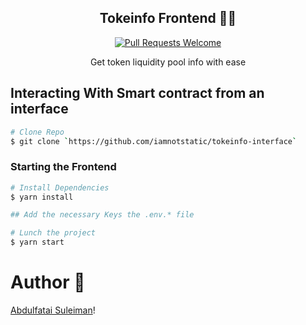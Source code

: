 
<div align="center">

## Tokeinfo Frontend 🚀🚀

[![Pull Requests Welcome](https://img.shields.io/badge/PRs-welcome-red.svg?style=flat)](http://makeapullrequest.com)

Get token liquidity pool info with ease

</div>

## Interacting With Smart contract from an interface

```bash
# Clone Repo
$ git clone `https://github.com/iamnotstatic/tokeinfo-interface`

```

### Starting the Frontend

```bash
# Install Dependencies
$ yarn install

## Add the necessary Keys the .env.* file

# Lunch the project
$ yarn start
```

# Author 💖

[Abdulfatai Suleiman](https://twitter.com/iamnotstatic)!


